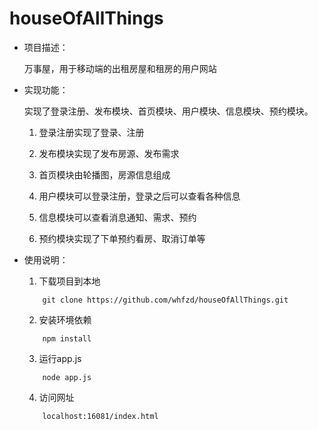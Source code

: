 # houseOfAllThings
* 项目描述：

	万事屋，用于移动端的出租房屋和租房的用户网站

* 实现功能：

	实现了登录注册、发布模块、首页模块、用户模块、信息模块、预约模块。

	1.	登录注册实现了登录、注册

	2.	发布模块实现了发布房源、发布需求

	3.	首页模块由轮播图，房源信息组成

	4.	用户模块可以登录注册，登录之后可以查看各种信息

	5.	信息模块可以查看消息通知、需求、预约

	6.	预约模块实现了下单预约看房、取消订单等


* 使用说明：

	1. 下载项目到本地
	```
		git clone https://github.com/whfzd/houseOfAllThings.git
	```
	2. 安装环境依赖
	```
		npm install
	```
	3. 运行app.js
	```
		node app.js
	```
	4. 访问网址
	```
		localhost:16081/index.html
	```

